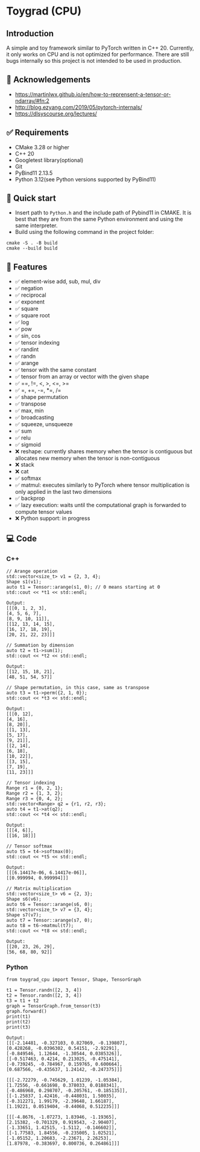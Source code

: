 # Toygrad (CPU)

## Introduction

A simple and toy framework similar to PyTorch written in C++ 20. Currently, it only works on CPU and is not optimized
for performance. There are still bugs internally so this project is not intended to be used in production.

## :raised_hands: Acknowledgements

* https://martinlwx.github.io/en/how-to-reprensent-a-tensor-or-ndarray/#fn:2
* http://blog.ezyang.com/2019/05/pytorch-internals/
* https://dlsyscourse.org/lectures/

## :white_check_mark: Requirements

* CMake 3.28 or higher
* C++ 20
* Googletest library(optional)
* Git
* PyBind11 2.13.5
* Python 3.12(see Python versions supported by PyBind11)

## :rocket: Quick start

* Insert path to `Python.h` and the include path of Pybind11 in CMAKE. It is best that they are from the same Python
  environment and using the same interpreter.
* Build using the following command in the project folder:

```
cmake -S . -B build
cmake --build build
```

## :rocket: Features

- :white_check_mark: element-wise add, sub, mul, div
- :white_check_mark: negation
- :white_check_mark: reciprocal
- :white_check_mark: exponent
- :white_check_mark: square
- :white_check_mark: square root
- :white_check_mark: log
- :white_check_mark: pow
- :white_check_mark: sin, cos
- :white_check_mark: tensor indexing
- :white_check_mark: randint
- :white_check_mark: randn
- :white_check_mark: arange
- :white_check_mark: tensor with the same constant
- :white_check_mark: tensor from an array or vector with the given shape
- :white_check_mark: ==, !=, <, >, <=, >=
- :white_check_mark: =, +=, -=, *=, /=
- :white_check_mark: shape permutation
- :white_check_mark: transpose
- :white_check_mark: max, min
- :white_check_mark: broadcasting
- :white_check_mark: squeeze, unsqueeze
- :white_check_mark: sum
- :white_check_mark: relu
- :white_check_mark: sigmoid
- :x: reshape: currently shares memory when the tensor is contiguous but allocates new memory when the tensor is
  non-contiguous
- :x: stack
- :x: cat
- :white_check_mark: softmax
- :white_check_mark: matmul: executes similarly to PyTorch where tensor multiplication is only applied in the last two
  dimensions
- :white_check_mark: backprop
- :white_check_mark: lazy execution: waits until the computational graph is forwarded to compute tensor values
- :x: Python support: in progress

## :computer: Code

### C++

```
// Arange operation
std::vector<size_t> v1 = {2, 3, 4};
Shape s1(v1);
auto t1 = Tensor::arange(s1, 0); // 0 means starting at 0
std::cout << *t1 << std::endl;

Output:
[[[0, 1, 2, 3], 
[4, 5, 6, 7], 
[8, 9, 10, 11]], 
[[12, 13, 14, 15], 
[16, 17, 18, 19], 
[20, 21, 22, 23]]]

// Summation by dimension
auto t2 = t1->sum(1);
std::cout << *t2 << std::endl;

Output:
[[12, 15, 18, 21], 
[48, 51, 54, 57]]

// Shape permutation, in this case, same as transpose
auto t3 = t1->perm({2, 1, 0});
std::cout << *t3 << std::endl;

Output:
[[[0, 12], 
[4, 16], 
[8, 20]], 
[[1, 13], 
[5, 17], 
[9, 21]], 
[[2, 14], 
[6, 18], 
[10, 22]], 
[[3, 15], 
[7, 19], 
[11, 23]]]

// Tensor indexing
Range r1 = {0, 2, 1};
Range r2 = {1, 3, 2};
Range r3 = {0, 4, 2};
std::vector<Range> q2 = {r1, r2, r3};
auto t4 = t1->at(q2);
std::cout << *t4 << std::endl;

Output:
[[[4, 6]], 
[[16, 18]]]

// Tensor softmax
auto t5 = t4->softmax(0);
std::cout << *t5 << std::endl;

Output:
[[[6.14417e-06, 6.14417e-06]], 
[[0.999994, 0.999994]]]

// Matrix multiplication
std::vector<size_t> v6 = {2, 3};
Shape s6(v6);
auto t6 = Tensor::arange(s6, 0);
std::vector<size_t> v7 = {3, 4};
Shape s7(v7);
auto t7 = Tensor::arange(s7, 0);
auto t8 = t6->matmul(t7);
std::cout << *t8 << std::endl;

Output:
[[20, 23, 26, 29], 
[56, 68, 80, 92]]
```

### Python

```
from toygrad_cpu import Tensor, Shape, TensorGraph

t1 = Tensor.randn([2, 3, 4])
t2 = Tensor.randn([2, 3, 4])
t3 = t1 + t2
graph = TensorGraph.from_tensor(t3)
graph.forward()
print(t1)
print(t2)
print(t3)

Output:
[[[-2.14481, -0.327103, 0.827069, -0.139807], 
[0.428268, -0.0396302, 0.54151, -2.92291], 
[-0.849546, 1.12644, -1.30544, 0.0385326]], 
[[-0.517463, 0.4214, 0.213025, -0.475141], 
[-0.739245, -0.784967, 0.159765, 0.600664], 
[0.687566, -0.435637, 1.24142, -0.247375]]]

[[[-2.72279, -0.745629, 1.01239, -1.05384], 
[1.72556, -0.661698, 0.378033, 0.0188341], 
[-0.486968, 0.298707, -0.205761, -0.185135]], 
[[-1.25837, 1.42416, -0.448031, 1.50035], 
[-0.312271, 1.99179, -2.39648, 1.66187], 
[1.19221, 0.0519404, -0.44068, 0.512235]]]

[[[-4.8676, -1.07273, 1.83946, -1.19365], 
[2.15382, -0.701329, 0.919543, -2.90407], 
[-1.33651, 1.42515, -1.5112, -0.146602]], 
[[-1.77583, 1.84556, -0.235005, 1.02521], 
[-1.05152, 1.20683, -2.23671, 2.26253], 
[1.87978, -0.383697, 0.800736, 0.264861]]]
```